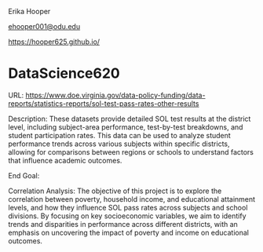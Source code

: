 Erika Hooper

ehooper001@odu.edu

https://hooper625.github.io/

# DataScience620
URL: https://www.doe.virginia.gov/data-policy-funding/data-reports/statistics-reports/sol-test-pass-rates-other-results

Description: These datasets provide detailed SOL test results at the district level, including subject-area performance, test-by-test breakdowns, and student participation rates. This data can be used to analyze student performance trends across various subjects within specific districts, allowing for comparisons between regions or schools to understand factors that influence academic outcomes.

End Goal:

Correlation Analysis: The objective of this project is to explore the correlation between poverty, household income, and educational attainment levels, and how they influence SOL pass rates across subjects and school divisions. By focusing on key socioeconomic variables, we aim to identify trends and disparities in performance across different districts, with an emphasis on uncovering the impact of poverty and income on educational outcomes.
